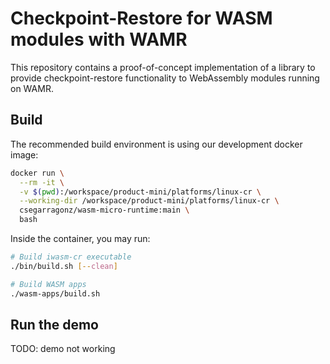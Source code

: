 # Checkpoint-Restore for WASM modules with WAMR

This repository contains a proof-of-concept implementation of a library to
provide checkpoint-restore functionality to WebAssembly modules running on
WAMR.

## Build

The recommended build environment is using our development docker image:

```bash
docker run \
  --rm -it \
  -v $(pwd):/workspace/product-mini/platforms/linux-cr \
  --working-dir /workspace/product-mini/platforms/linux-cr \
  csegarragonz/wasm-micro-runtime:main \
  bash
```

Inside the container, you may run:

```bash
# Build iwasm-cr executable
./bin/build.sh [--clean]

# Build WASM apps
./wasm-apps/build.sh
```

## Run the demo

TODO: demo not working
